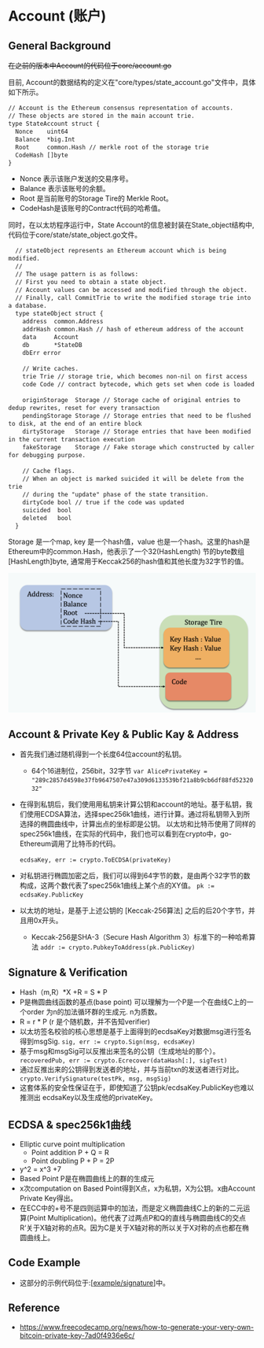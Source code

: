 # Account (账户)

## General Background

~~在之前的版本中Account的代码位于core/account.go~~

目前, Account的数据结构的定义在"core/types/state_account.go"文件中，具体如下所示。

```Golang
// Account is the Ethereum consensus representation of accounts.
// These objects are stored in the main account trie.
type StateAccount struct {
  Nonce    uint64
  Balance  *big.Int
  Root     common.Hash // merkle root of the storage trie
  CodeHash []byte
}
```

- Nonce 表示该账户发送的交易序号。
- Balance 表示该账号的余额。
- Root 是当前账号的Storage Tire的 Merkle Root。
- CodeHash是该账号的Contract代码的哈希值。

同时，在以太坊程序运行中，State Account的信息被封装在State_object结构中,代码位于core/state/state_object.go文件。

```Golang
  // stateObject represents an Ethereum account which is being modified.
  //
  // The usage pattern is as follows:
  // First you need to obtain a state object.
  // Account values can be accessed and modified through the object.
  // Finally, call CommitTrie to write the modified storage trie into a database.
  type stateObject struct {
    address  common.Address
    addrHash common.Hash // hash of ethereum address of the account
    data     Account
    db       *StateDB
    dbErr error

    // Write caches.
    trie Trie // storage trie, which becomes non-nil on first access
    code Code // contract bytecode, which gets set when code is loaded

    originStorage  Storage // Storage cache of original entries to dedup rewrites, reset for every transaction
    pendingStorage Storage // Storage entries that need to be flushed to disk, at the end of an entire block
    dirtyStorage   Storage // Storage entries that have been modified in the current transaction execution
    fakeStorage    Storage // Fake storage which constructed by caller for debugging purpose.

    // Cache flags.
    // When an object is marked suicided it will be delete from the trie
    // during the "update" phase of the state transition.
    dirtyCode bool // true if the code was updated
    suicided  bool
    deleted   bool
  }
```

Storage 是一个map, key 是一个hash值，value 也是一个hash。这里的hash是Ethereum中的common.Hash，他表示了一个32(HashLength) 节的byte数组 [HashLength]byte, 通常用于Keccak256的hash值和其他长度为32字节的值。

![Account Storage](../figs/01/account_storage.png)

## Account & Private Key & Public Kay & Address

- 首先我们通过随机得到一个长度64位account的私钥。
  - 64个16进制位，256bit，32字节
    `var AlicePrivateKey = "289c2857d4598e37fb9647507e47a309d6133539bf21a8b9cb6df88fd5232032"`

- 在得到私钥后，我们使用用私钥来计算公钥和account的地址。基于私钥，我们使用ECDSA算法，选择spec256k1曲线，进行计算。通过将私钥带入到所选择的椭圆曲线中，计算出点的坐标即是公钥。
以太坊和比特币使用了同样的spec256k1曲线，在实际的代码中，我们也可以看到在crypto中，go-Ethereum调用了比特币的代码。

    `ecdsaKey, err := crypto.ToECDSA(privateKey)`

- 对私钥进行椭圆加密之后，我们可以得到64字节的数，是由两个32字节的数构成，这两个数代表了spec256k1曲线上某个点的XY值。
    `pk := ecdsaKey.PublicKey`
- 以太坊的地址，是基于上述公钥的 [Keccak-256算法] 之后的后20个字节，并且用0x开头。
  - Keccak-256是SHA-3（Secure Hash Algorithm 3）标准下的一种哈希算法
    `addr := crypto.PubkeyToAddress(pk.PublicKey)`

## Signature & Verification

- Hash（m,R）*X +R = S * P
- P是椭圆曲线函数的基点(base point) 可以理解为一个P是一个在曲线C上的一个order 为n的加法循环群的生成元. n为质数。
- R = r * P (r 是个随机数，并不告知verifier)
- 以太坊签名校验的核心思想是基于上面得到的ecdsaKey对数据msg进行签名得到msgSig. 
    `sig, err := crypto.Sign(msg, ecdsaKey)`
- 基于msg和msgSig可以反推出来签名的公钥（生成地址的那个）。
    `recoveredPub, err := crypto.Ecrecover(dataHash[:], sigTest)`
- 通过反推出来的公钥得到发送者的地址，并与当前txn的发送者进行对比。
    `crypto.VerifySignature(testPk, msg, msgSig)`
- 这套体系的安全性保证在于，即使知道了公钥pk/ecdsaKey.PublicKey也难以推测出 ecdsaKey以及生成他的privateKey。

## ECDSA & spec256k1曲线

- Elliptic curve point multiplication
  - Point addition P + Q = R
  - Point doubling P + P = 2P
- y^2 = x^3 +7
- Based Point P是在椭圆曲线上的群的生成元
- x次computation on Based Point得到X点，x为私钥，X为公钥。x由Account Private Key得出。
- 在ECC中的+号不是四则运算中的加法，而是定义椭圆曲线C上的新的二元运算(Point Multiplication)。他代表了过两点P和Q的直线与椭圆曲线C的交点R‘关于X轴对称的点R。因为C是关于X轴对称的所以关于X对称的点也都在椭圆曲线上。

## Code Example

- 这部分的示例代码位于:[[example/signature](example/signature)]中。


## Reference
- https://www.freecodecamp.org/news/how-to-generate-your-very-own-bitcoin-private-key-7ad0f4936e6c/